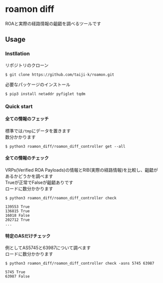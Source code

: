 # roamon diff
ROAと実際の経路情報の齟齬を調べるツールです

## Usage
### Instllation
リポジトリのクローン
```
$ git clone https://github.com/taiji-k/roamon.git
```

必要なパッケージのインストール
```
$ pip3 install netaddr pyfiglet tqdm
```

### Quick start

#### 全ての情報のフェッチ 
標準では`/tmp`にデータを置きます   
数分かかります
```
$ python3 roamon_diff/roamon_diff_controller get --all
```
#### 全ての情報のチェック
VRPs(Verified ROA Payloads)の情報とRIB(実際の経路情報)を比較し、齟齬があるかどうかを調べます  
Trueが正常でFalseが齟齬ありです  
ロードに数分かかります
```
$ python3 roamon_diff/roamon_diff_controller check

139553 True
136815 True
16018 False
202712 True
...
```

#### 特定のASだけチェック
例としてAS5745と63987について調べます  
ロードに数分かかります
```
$ python3 roamon_diff/roamon_diff_controller check -asns 5745 63987

5745 True
63987 False
```


